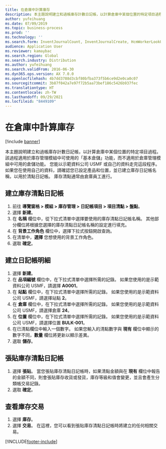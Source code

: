 ```yaml
---
title: 在倉庫中計算庫存
description: 本主題說明建立和過帳庫存計數日記帳，以計算倉庫中某個位置的特定項目過程。
author: yufeihuang
ms.date: 07/09/2019
ms.topic: business-process
ms.prod: ''
ms.technology: ''
ms.search.form: InventJournalCount, InventJournalCreate, HcmWorkerLookUp, InventItemIdLookupSimple, InventLocationIdLookup, WMSLocationIdLookup, InventTrans
audience: Application User
ms.reviewer: kamaybac
ms.search.region: Global
ms.search.industry: Distribution
ms.author: yufeihuang
ms.search.validFrom: 2016-06-30
ms.dyn365.ops.version: AX 7.0.0
ms.openlocfilehash: 4b7dd3788d3cbf80bfba373f5b6ce9d2e0ca0c07
ms.sourcegitcommit: 3b87f042a7e97f72b5aa73bef186c5426b937fec
ms.translationtype: HT
ms.contentlocale: zh-TW
ms.lasthandoff: 09/29/2021
ms.locfileid: "8449109"
---
```

# <a name="count-inventory-in-a-warehouse"></a>在倉庫中計算庫存

[!include [banner](../../includes/banner.md)]

本主題說明建立和過帳庫存計數日記帳，以計算倉庫中某個位置的特定項目過程。 該過程適用於庫存管理模組中可使用的「基本倉儲」功能，而不適用於倉庫管理模組中可用的倉儲功能。 您能以示範資料公司 USMF 或自己的資料走完這段程序。 如果您在使用自己的資料，請確認您已設定產品和位置，並已建立庫存日記帳名稱，以用於清點日記帳。 庫存清點通常由倉庫員工進行。


## <a name="create-an-inventory-counting-journal"></a>建立庫存清點日記帳
1. 前往 **導覽窗格 > 模組 > 庫存管理 > 日記帳項目 > 項目清點 > 盤點**。
2. 選擇 **新建**。
3. 在 **名稱** 欄位中，從下拉式清單中選擇要使用的庫存清點日記帳名稱。 其他部分欄位將根據您選擇的庫存清點日記帳名稱的設定進行填充。  
4. 在 **背景工作角色** 欄位中，選擇下拉式按鈕開啟查詢。
5. 在清單中，**選擇** 您想使用的背景工作角色。
6. 選取 **確定**。

## <a name="create-journal-lines"></a>建立日記帳明細
1. 選擇 **新建**。
2. 在 **品項編號** 欄位中，在下拉式清單中選擇所需的記錄。 如果您使用的是示範資料公司 USMF，請選擇 **A0001**。  
3. 在 **站點** 欄位中，在下拉式清單中選擇所需的記錄。 如果您使用的是示範資料公司 USMF，請選擇站點 **2**。
4. 在 **倉庫** 欄位中，在下拉式清單中選擇所需的記錄。 如果您使用的是示範資料公司 USMF，請選擇倉庫 **24**。  
5. 在 **位置** 欄位中，在下拉式清單中選擇所需的記錄。 如果您使用的是示範資料公司 USMF，請選擇位置 **BULK-001**。  
6. 在已清點欄位中輸入一個數字。 如果您輸入的清點數字與 **現有** 欄位中顯示的數字不同，**數量** 欄位將更新以顯示差異。  
7. 選取 **儲存**。

## <a name="post-the-inventory-counting-journal"></a>張貼庫存清點日記帳
1. 選擇 **張貼**。 當您張貼庫存清點日記帳時，如果清點金額與在 **現有** 欄位中報告的金額不同，則會張貼庫存收貨或發貨，庫存等級和值會變更，並且會產生分類帳交易記錄。
2. 選取 **確定**。

## <a name="view-inventory-transactions"></a>查看庫存交易
1. 選擇 **庫存**。
2. 選擇 **交易**。 在這裡，您可以看到張貼庫存清點日記帳時將建立的任何相關交易。   



[!INCLUDE[footer-include](../../../includes/footer-banner.md)]